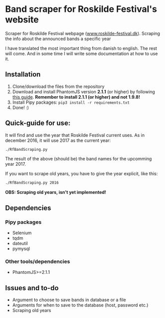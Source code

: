 # Band scraper for Roskilde Festival's website 
Scraper for Roskilde Festival webpage (www.roskilde-festival.dk).  Scraping the info about the announced bands a specific year

I have translated the most important thing from danish to english. The rest will come. 
And in some time I will write some documentation at how to use it. 

## Installation
1. Clone/download the files from the repository
2. Download and install PhantomJS version **2.1.1** (or higher) by following [this guide](https://gist.github.com/julionc/7476620). **Remember to install 2.1.1 (or higher) and not 1.9.8!**
3. Install Pipy packages: `pip3 install -r requirements.txt`
4. Done! :)


## Quick-guide for use: 
It will find and use the year that Roskilde Festival current uses. 
As in december 2016, it will use 2017 as the current year:
```bash
./RfBandScraping.py
```
The result of the above (should be) the band names for the upcomming year 2017.

If you want to scrape old years, you have to give the year explicit, like this:
```bash
./RfBandScraping.py 2016
```
**OBS: Scraping old years, isn't yet implemented!**

## Dependencies
### Pipy packages 
- Selenium
- tqdm
- dateutil
- pymysql

### Other tools/dependencies
- PhantomJS>=2.1.1


## Issues and to-do
- Argument to choose to save bands in database or a file
- Arguments for when to save to the database (host, password etc.)
- Scraping old years


